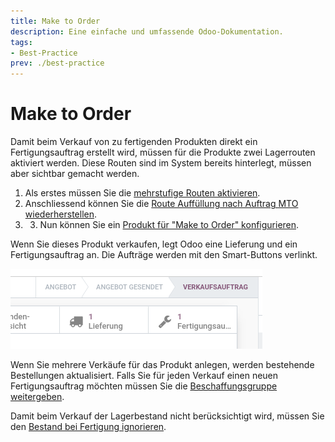 ```yaml
---
title: Make to Order
description: Eine einfache und umfassende Odoo-Dokumentation.
tags:
- Best-Practice
prev: ./best-practice
---
```

# Make to Order

Damit beim Verkauf von zu fertigenden Produkten direkt ein Fertigungsauftrag erstellt wird, müssen für die Produkte zwei Lagerrouten aktiviert werden. Diese Routen sind im System bereits hinterlegt, müssen aber sichtbar gemacht werden.

1. Als erstes müssen Sie die [mehrstufige Routen aktivieren](Stock.md#Mehrstufige%20Routen%20aktivieren).
2. Anschliessend können Sie die [Route Auffüllung nach Auftrag MTO wiederherstellen](Stock%20Operations.md#Route%20Auffüllung%20nach%20Auftrag%20MTO%20wiederherstellen).
3. 3. Nun können Sie ein [Produkt für "Make to Order" konfigurieren](Stock.md#Produkt%20für%20"Make%20to%20Order"%20konfigurieren).

Wenn Sie dieses Produkt verkaufen, legt Odoo eine Lieferung und ein Fertigungsauftrag an. Die Aufträge werden mit den Smart-Buttons verlinkt.

![](assets/Best%20Practice%20Make%20To%20Order%20Smart-Links.png)

Wenn Sie mehrere Verkäufe für das Produkt anlegen, werden bestehende Bestellungen aktualisiert. Falls Sie für jeden Verkauf einen neuen Fertigungsauftrag möchten müssen Sie die [Beschaffungsgruppe weitergeben](Stock%20Operations.md#Beschaffungsgruppe%20weitergeben).

Damit beim Verkauf der Lagerbestand nicht berücksichtigt wird, müssen Sie den [Bestand bei Fertigung ignorieren](Stock%20Operations.md#Bestand%20bei%20Fertigung%20ignorieren).